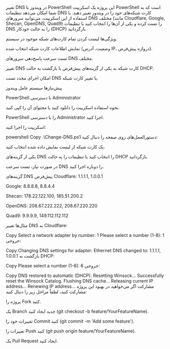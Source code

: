 تغییر DNS در ویندوز با PowerShell
این پروژه یک اسکریپت PowerShell است که به شما امکان می‌دهد تنظیمات DNS کارت شبکه‌های خود را در ویندوز تغییر دهید. با استفاده از این اسکریپت، می‌توانید سرورهای DNS مختلف (مانند Cloudflare, Google, Shecan, OpenDNS, Quad9) را تست کرده و یکی از آن‌ها را انتخاب کنید یا تنظیمات DNS را به حالت خودکار (DHCP) بازگردانید.

ویژگی‌ها
لیست کردن تمام کارت‌های شبکه موجود در سیستم.

نمایش اطلاعات کارت شبکه انتخاب شده (وضعیت، آدرس IP، دروازه پیش‌فرض).

تست سرعت پاسخ‌دهی سرورهای DNS مختلف.

تغییر DNS کارت شبکه به یکی از گزینه‌های پیش‌فرض یا بازگشت به حالت DHCP.

امکان اجرای مجدد تست DNS یا تغییر کارت شبکه.

پیش‌نیازها
سیستم عامل ویندوز

PowerShell با دسترسی Administrator

نحوه استفاده
اسکریپت را دانلود کنید یا محتوای آن را کپی کنید.

PowerShell را با دسترسی Administrator اجرا کنید.

اسکریپت را اجرا کنید:

powershell
Copy
.\Change-DNS.ps1
دستورالعمل‌های روی صفحه را دنبال کنید:

یک کارت شبکه از لیست نمایش داده شده انتخاب کنید.

یکی از گزینه‌های DNS را انتخاب کنید یا تنظیمات را به حالت DHCP بازگردانید.

در صورت نیاز، تست سرعت DNS را دوباره اجرا کنید.

گزینه‌های DNS پیش‌فرض
Cloudflare: 1.1.1.1, 1.0.0.1

Google: 8.8.8.8, 8.8.4.4

Shecan: 178.22.122.100, 185.51.200.2

OpenDNS: 208.67.222.222, 208.67.220.220

Quad9: 9.9.9.9, 149.112.112.112

مثال‌ها
تغییر DNS به Cloudflare:

Copy
Select a network adapter by number: 1
Please select a number (1-8): 1
خروجی:

Copy
Changing DNS settings for adapter: Ethernet
DNS changed to: 1.1.1.1, 1.0.0.1
بازگشت به DHCP:

Copy
Please select a number (1-8): 6
خروجی:

Copy
DNS restored to automatic (DHCP).
Resetting Winsock...
Successfully reset the Winsock Catalog.
Flushing DNS cache...
Releasing current IP address...
Renewing IP address...
مشارکت
اگر می‌خواهید در بهبود این پروژه مشارکت کنید، لطفاً مراحل زیر را دنبال کنید:

پروژه را Fork کنید.

یک Branch جدید ایجاد کنید (git checkout -b feature/YourFeatureName).

تغییرات خود را Commit کنید (git commit -m 'Add some feature').

تغییرات را Push کنید (git push origin feature/YourFeatureName).

یک Pull Request ایجاد کنید.

